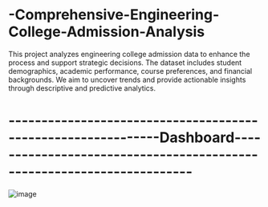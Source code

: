 # -Comprehensive-Engineering-College-Admission-Analysis
This project analyzes engineering college admission data to enhance the process and support strategic decisions. The dataset includes student demographics, academic performance, course preferences, and financial backgrounds. We aim to uncover trends and provide actionable insights through descriptive and predictive analytics.
            
            
# -------------------------------------------------------------Dashboard----------------------------------------------------------------------
            
![image](https://github.com/shaanMS/-Comprehensive-Engineering-College-Admission-Analysis/assets/96082415/2fa6514e-1544-4c8e-aa74-6f4f6cb7d003)
